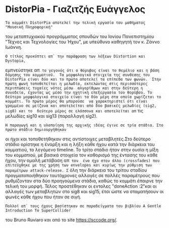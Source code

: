 #                                 DistorPia - Γιαζιτζής Ευάγγελος
                            
    Το κομμάτι DistorPia αποτελεί την τελική εργασία του μαθήματος "Μουσική Πληροφορική" 
του μεταπτυχιακού προγράμματος σπουδών του Ιονίου Πανεπιστημίου "Τέχνες και Τεχνολογίες του Ήχου", 
με υπεύθυνο καθηγητή τον κ. Ζάννο Ιωάννη.   

    Ο τίτλος προκύπτει απ` την παράφραση των λέξεων Distortion και Dystopia, 
εμπνεύστηκε απ` το γεγονός ότι ο θόρυβος είναι το θεμέλιο και η βάση δόμησης του κομματιού. 
Τα μορφολογικά στοιχεία της συνθεσης του DistorPia είναι δύο και το πρώτο αποτελεί τα επίπεδα των φωνών. 
Στην πρώτη φωνή τοποθετείται η μελωδία, εκτελώντας στις περισσότερες περιπτώσεις τυχαίες νότες μέσω 
αλγορίθμων και στην δεύτερη η συνοδεία, έχοντας ως μέσο την ηχητική επεξεργασία του θορύβου.
Το δεύτερο μορφολογικό στοιχείο είναι τα δύο μέρη στα οποία χωρίζεται το κομμάτι. Το πρώτο μέρος θα μπορούσε 
να χαρακτηριστεί ότι είναι γραμμένο σε μείζονα και αποτελείται από δύο βασικές μελωδίες (sig2, sig8) και το 
δεύτερο μέρος σε ελάσσονα και αποτελείται απ` τις μελωδίες sig10 και sig13 (παραλλαγή sig2).
         
    Η παραγωγή και η υλοποίηση της αρχικής ιδέας έγινε σε τρία στάδια. Στο πρώτο στάδιο δημιουργήθηκαν 
οι ήχοι και τοποθετήθηκαν στις αντίστοιχες μεταβλητές.Στο δεύτερο στάδιο ορίστηκε η έναρξη και η λήξη 
κάθε ήχου κατά την διάρκεια του κομματιού, το λεγόμενο timeline. To τρίτο στάδιο ήταν στην ουσία η μίξη 
του κομματιού, με βασικά στοιχεία τον καθορισμό της έντασης του κάθε ήχου, την ομαλή μετάβαση απ` τον 
ένα ήχο στον άλλο (crossfades) που επιτεύχθηκε με της χρήση των envelopes και κυρίως την ρύθμιση των 
παραμέτρων attack-release. Σ` όλη την διάρκεια του τρίτου σταδίου πραγματοποιήθηκαν ταυτόχρονες αλλαγές
σε πολλές παραμέτρους που ρυθμίζονταν στα δύο προηγούμενα στάδια, καθώς το κομμάτι έπαιρνε την τελική του μορφή.
Τέλος προστέθηκαν οι εντολες "doneAction :2"και οι αλλαγές των μεταβλητών στο sig8 και sig15, έτσι ώστε να 
σταματήσουν οι φωνές κάθε ήχου που ήταν σε σιγή.
          
    Πολλοί απ` τους ήχους βασίστηκαν σε παραδείγματα του βιβλίου A Gentle Introduction To SuperCollider 
του Bruno Ruviaro και από το site https://sccode.org/.
    
